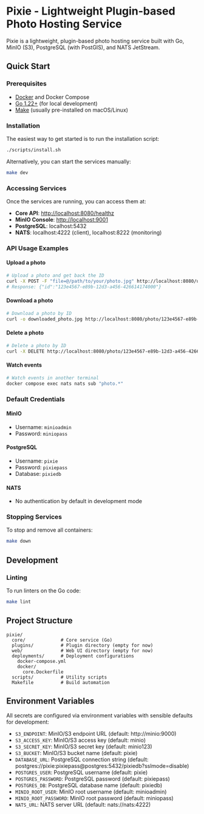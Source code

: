 # Pixie - Lightweight Plugin-based Photo Hosting Service

Pixie is a lightweight, plugin-based photo hosting service built with Go, MinIO (S3), PostgreSQL (with PostGIS), and NATS JetStream.

## Quick Start

### Prerequisites

- [Docker](https://docs.docker.com/get-docker/) and Docker Compose
- [Go 1.22+](https://golang.org/dl/) (for local development)
- [Make](https://www.gnu.org/software/make/) (usually pre-installed on macOS/Linux)

### Installation

The easiest way to get started is to run the installation script:

```bash
./scripts/install.sh
```

Alternatively, you can start the services manually:

```bash
make dev
```

### Accessing Services

Once the services are running, you can access them at:

- **Core API**: [http://localhost:8080/healthz](http://localhost:8080/healthz)
- **MinIO Console**: [http://localhost:9001](http://localhost:9001)
- **PostgreSQL**: localhost:5432
- **NATS**: localhost:4222 (client), localhost:8222 (monitoring)

### API Usage Examples

#### Upload a photo

```bash
# Upload a photo and get back the ID
curl -X POST -F "file=@/path/to/your/photo.jpg" http://localhost:8080/upload
# Response: {"id":"123e4567-e89b-12d3-a456-426614174000"}
```

#### Download a photo

```bash
# Download a photo by ID
curl -o downloaded_photo.jpg http://localhost:8080/photo/123e4567-e89b-12d3-a456-426614174000
```

#### Delete a photo

```bash
# Delete a photo by ID
curl -X DELETE http://localhost:8080/photo/123e4567-e89b-12d3-a456-426614174000
```

#### Watch events

```bash
# Watch events in another terminal
docker compose exec nats nats sub "photo.*"
```

### Default Credentials

#### MinIO
- Username: `minioadmin`
- Password: `miniopass`

#### PostgreSQL
- Username: `pixie`
- Password: `pixiepass`
- Database: `pixiedb`

#### NATS
- No authentication by default in development mode

### Stopping Services

To stop and remove all containers:

```bash
make down
```

## Development

### Linting

To run linters on the Go code:

```bash
make lint
```

## Project Structure

```
pixie/
  core/             # Core service (Go)
  plugins/          # Plugin directory (empty for now)
  web/              # Web UI directory (empty for now)
  deployments/      # Deployment configurations
    docker-compose.yml
    docker/
      core.Dockerfile
  scripts/          # Utility scripts
  Makefile          # Build automation
```

## Environment Variables

All secrets are configured via environment variables with sensible defaults for development:

- `S3_ENDPOINT`: MinIO/S3 endpoint URL (default: http://minio:9000)
- `S3_ACCESS_KEY`: MinIO/S3 access key (default: minio)
- `S3_SECRET_KEY`: MinIO/S3 secret key (default: minio123)
- `S3_BUCKET`: MinIO/S3 bucket name (default: pixie)
- `DATABASE_URL`: PostgreSQL connection string (default: postgres://pixie:pixiepass@postgres:5432/pixiedb?sslmode=disable)
- `POSTGRES_USER`: PostgreSQL username (default: pixie)
- `POSTGRES_PASSWORD`: PostgreSQL password (default: pixiepass)
- `POSTGRES_DB`: PostgreSQL database name (default: pixiedb)
- `MINIO_ROOT_USER`: MinIO root username (default: minioadmin)
- `MINIO_ROOT_PASSWORD`: MinIO root password (default: miniopass)
- `NATS_URL`: NATS server URL (default: nats://nats:4222)
